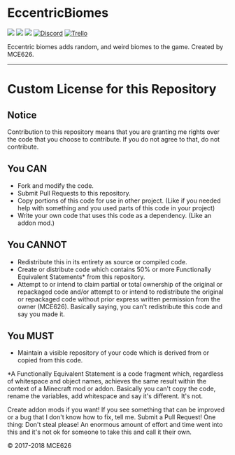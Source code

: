 # EccentricBiomes
[![](http://cf.way2muchnoise.eu/versions/eccentric-biomes_all.svg)](https://minecraft.curseforge.com/projects/eccentric-biomes)
[![](http://cf.way2muchnoise.eu/versions/Latest%20MC%20Version_eccentric-biomes_latest.svg)](https://minecraft.curseforge.com/projects/eccentric-biomes)
[![](http://cf.way2muchnoise.eu/full_eccentric-biomes_downloads.svg)](https://minecraft.curseforge.com/projects/eccentric-biomes)
[![Discord](https://img.shields.io/discord/174514721158856704.svg?logo=discord&colorB=7289DA)](http://discord.gg/XyjNtY2)
[![Trello](https://img.shields.io/badge/Trello_Board-blue.svg?logo=trello&label=+&colorA=2b2b2b)](https://trello.com/b/Q0jTrh01)

Eccentric biomes adds random, and weird biomes to the game. Created by MCE626.

------
# Custom License for this Repository
## Notice
Contribution to this repository means that you are granting me rights over the code that you choose to contribute. If you do not agree to that, do not contribute.

## You CAN
- Fork and modify the code.
- Submit Pull Requests to this repository.
- Copy portions of this code for use in other project. (Like if you needed help with something and you used parts of this code in your project)
- Write your own code that uses this code as a dependency. (Like an addon mod.)

## You CANNOT
- Redistribute this in its entirety as source or compiled code.
- Create or distribute code which contains 50% or more Functionally Equivalent Statements* from this repository.
- Attempt to or intend to claim partial or total ownership of the original or repackaged code and/or attempt to or intend to redistribute the original or repackaged code without prior express written permission from the owner (MCE626). Basically saying, you can't redistribute this code and say you made it.

## You MUST
- Maintain a visible repository of your code which is derived from or copied from this code.

*A Functionally Equivalent Statement is a code fragment which, regardless of whitespace and object names, achieves the same result within the context of a Minecraft mod or addon. Basically you can't copy the code, rename the variables, add whitespace and say it's different. It's not.

Create addon mods if you want! If you see something that can be improved or a bug that I don't know how to fix, tell me. Submit a Pull Request! One thing: Don't steal please! An enormous amount of effort and time went into this and it's not ok for someone to take this and call it their own.

© 2017-2018 MCE626
